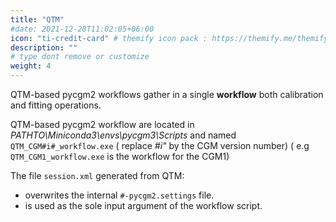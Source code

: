```yaml
---
title: "QTM"
#date: 2021-12-28T11:02:05+06:00
icon: "ti-credit-card" # themify icon pack : https://themify.me/themify-icons
description: ""
# type dont remove or customize
weight: 4
---
```


QTM-based pycgm2 workflows gather in a single **workflow** both  calibration and fitting operations.

QTM-based pycgm2 workflow are located in *PATHTO\\Miniconda3\\envs\\pycgm3\\Scripts* and named `QTM_CGM#i#_workflow.exe` ( replace *#i"* by the CGM version number) ( e.g `QTM_CGM1_workflow.exe` is the workflow for the CGM1)   


The file `session.xml` generated from QTM:

* overwrites the internal `#-pycgm2.settings` file.
* is used as the sole input argument of the workflow script.
